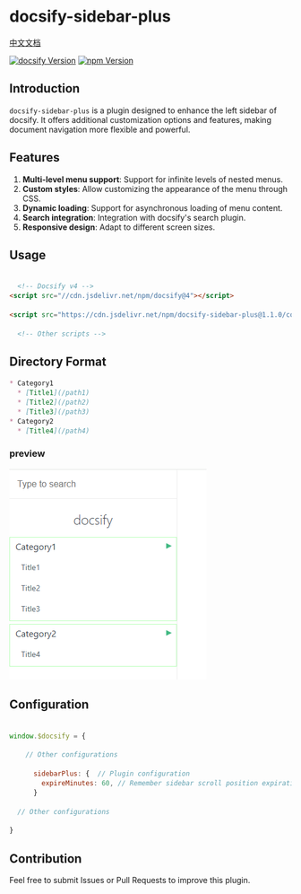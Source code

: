 # docsify-sidebar-plus

[中文文档](README_CN.md)

[![docsify Version](https://img.shields.io/badge/docsify-4.13.1+-9055F6)]() [![npm Version](https://img.shields.io/badge/npm-10.9.2+-blue)]()

## Introduction
`docsify-sidebar-plus` is a plugin designed to enhance the left sidebar of docsify. It offers additional customization options and features, making document navigation more flexible and powerful.

## Features
1. **Multi-level menu support**: Support for infinite levels of nested menus.
2. **Custom styles**: Allow customizing the appearance of the menu through CSS.
3. **Dynamic loading**: Support for asynchronous loading of menu content.
4. **Search integration**: Integration with docsify's search plugin.
5. **Responsive design**: Adapt to different screen sizes.

## Usage

  ```html
  
    <!-- Docsify v4 -->
  <script src="//cdn.jsdelivr.net/npm/docsify@4"></script>
  
  <script src="https://cdn.jsdelivr.net/npm/docsify-sidebar-plus@1.1.0/collapsible-sidebar.min.js"></script>
  
    <!-- Other scripts -->
  
  ```

## Directory Format
```markdown
* Category1
  * [Title1](/path1)
  * [Title2](/path2)
  * [Title3](/path3)
* Category2
  * [Title4](/path4)
```

### preview

![](./README.png)


## Configuration

```js

window.$docsify = {

    // Other configurations

      sidebarPlus: {  // Plugin configuration
        expireMinutes: 60, // Remember sidebar scroll position expiration time (minutes)
      }

  // Other configurations

}

```

## Contribution
Feel free to submit Issues or Pull Requests to improve this plugin.